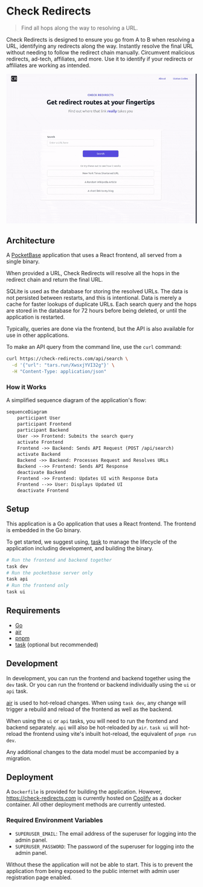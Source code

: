 # Check Redirects

> Find all hops along the way to resolving a URL.

Check Redirects is designed to ensure you go from A to B when resolving a URL, identifying any redirects along the way.
Instantly resolve the final URL without needing to follow the redirect chain manually. Circumvent malicious redirects,
ad-tech, affiliates, and more. Use it to identify if your redirects or affiliates are working as intended.

![wikpedia-short-url.gif](docs/wikpedia-short-url.gif)

## Architecture

A [PocketBase] application that uses a React frontend, all served from a single binary.

When provided a URL, Check Redirects will resolve all the hops in the redirect chain and return the final URL.

SQLite is used as the database for storing the resolved URLs. The data is not persisted between restarts, and this is
intentional. Data is merely a cache for faster lookups of duplicate URLs. Each search query and the hops are stored in
the database for 72 hours before being deleted, or until the application is restarted.

Typically, queries are done via the frontend, but the API is also available for use in other applications.

To make an API query from the command line, use the `curl` command:

```bash
curl https://check-redirects.com/api/search \
  -d '{"url": "tars.run/XwsxjYVI32g"}' \
  -H "Content-Type: application/json"
```

### How it Works

A simplified sequence diagram of the application's flow:

```mermaid
sequenceDiagram
    participant User
    participant Frontend
    participant Backend
    User ->> Frontend: Submits the search query
    activate Frontend
    Frontend ->> Backend: Sends API Request (POST /api/search)
    activate Backend
    Backend ->> Backend: Processes Request and Resolves URLs
    Backend -->> Frontend: Sends API Response
    deactivate Backend
    Frontend ->> Frontend: Updates UI with Response Data
    Frontend -->> User: Displays Updated UI
    deactivate Frontend
```

## Setup

This application is a Go application that uses a React frontend. The frontend is embedded in the Go binary.

To get started, we suggest using, [task] to manage the lifecycle of the application including
development,
and building the binary.

```bash
# Run the frontend and backend together
task dev
# Run the pocketbase server only
task api
# Run the frontend only
task ui
```
## Requirements

- [Go]
- [air]
- [pnpm]
- [task] (optional but recommended)

## Development

In development, you can run the frontend and backend together using the `dev` task. Or you can run the frontend or
backend individually using the `ui` or `api` task. 

[air] is used to hot-reload changes. When using `task dev`, any change will trigger a 
rebuild and reload of the frontend as well as the backend.

When using the `ui` or `api` tasks, you will need to run the frontend and backend separately. `api` will also be hot-reloaded
by `air`. `task ui` will hot-reload the frontend using vite's inbuilt hot-reload, the equivalent of `pnpm run dev`.

Any additional changes to the data model must be accompanied by a migration.

## Deployment

A `Dockerfile` is provided for building the application. However, <https://check-redirects.com> is currently hosted on [Coolify]
as a docker container. All other deployment methods are currently untested.

### Required Environment Variables

- `SUPERUSER_EMAIL`: The email address of the superuser for logging into the admin panel.
- `SUPERUSER_PASSWORD`: The password of the superuser for logging into the admin panel.

Without these the application will not be able to start. This is to prevent the application from being exposed to the
public internet with admin user registration page enabled.

[go]: https://go.dev/doc/install
[task]: https://taskfile.dev/
[air]: https://github.com/air-verse/air
[pnpm]: https://pnpm.io/
[Coolify]: https://coolify.io/
[PocketBase]: https://pocketbase.io/